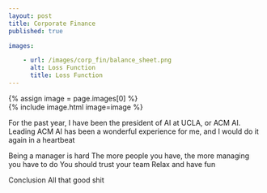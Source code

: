 ```yaml
---
layout: post
title: Corporate Finance
published: true

images:

    - url: /images/corp_fin/balance_sheet.png
      alt: Loss Function
      title: Loss Function
---
```

{% assign image = page.images[0] %}		
{% include image.html image=image %}

For the past year, I have been the president of AI at UCLA, or ACM AI. 
Leading ACM AI has been a wonderful experience for me, and I would do it again in a heartbeat

Being a manager is hard
The more people you have, the more managing you have to do
You should trust your team
Relax and have fun

Conclusion
All that good shit



